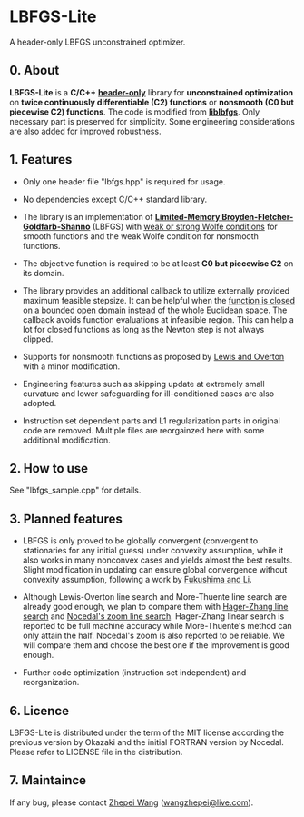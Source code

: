 # LBFGS-Lite
A header-only LBFGS unconstrained optimizer.

## 0. About

__LBFGS-Lite__ is a __C/C++__ [__header-only__](https://en.wikipedia.org/wiki/Header-only) library for __unconstrained optimization__ on __twice continuously differentiable (C2) functions__ or __nonsmooth (C0 but piecewise C2) functions__. The code is modified from [__liblbfgs__](https://github.com/chokkan/liblbfgs). Only necessary part is preserved for simplicity. Some engineering considerations are also added for improved robustness.

## 1. Features

- Only one header file "lbfgs.hpp" is required for usage.

- No dependencies except C/C++ standard library.

- The library is an implementation of [__Limited-Memory Broyden-Fletcher-Goldfarb-Shanno__](https://doi.org/10.1007/BF01589116) (LBFGS) with [weak or strong Wolfe conditions](https://en.wikipedia.org/wiki/Wolfe_conditions) for smooth functions and the weak Wolfe condition for nonsmooth functions.

- The objective function is required to be at least __C0 but piecewise C2__ on its domain.

- The library provides an additional callback to utilize externally provided maximum feasible stepsize. It can be helpful when the [function is closed on a bounded open domain](https://en.wikipedia.org/wiki/Closed_convex_function) instead of the whole Euclidean space. The callback avoids function evaluations at infeasible region. This can help a lot for closed functions as long as the Newton step is not always clipped.

- Supports for nonsmooth functions as proposed by [Lewis and Overton](https://link.springer.com/article/10.1007/s10107-012-0514-2) with a minor modification.

- Engineering features such as skipping update at extremely small curvature and lower safeguarding for ill-conditioned cases are also adopted.

- Instruction set dependent parts and L1 regularization parts in original code are removed. Multiple files are reorgainzed here with some additional modification.

## 2. How to use

See "lbfgs_sample.cpp" for details.

## 3. Planned features

- LBFGS is only proved to be globally convergent (convergent to stationaries for any initial guess) under convexity assumption, while it also works in many nonconvex cases and yields almost the best results. Slight modification in updating can ensure global convergence without convexity assumption, following a work by [Fukushima and Li](https://doi.org/10.1016/S0377-0427(00)00540-9).

- Although Lewis-Overton line search and More-Thuente line search are already good enough, we plan to compare them with [Hager-Zhang line search](https://doi.org/10.1137/030601880) and [Nocedal's zoom line search](https://link.springer.com/book/10.1007%2F978-0-387-40065-5). Hager-Zhang linear search is reported to be full machine accuracy while More-Thuente's method can only attain the half. Nocedal's zoom is also reported to be reliable. We will compare them and choose the best one if the improvement is good enough.

- Further code optimization (instruction set independent) and reorganization.

## 6. Licence

LBFGS-Lite is distributed under the term of the MIT license according the previous version by Okazaki and the initial FORTRAN version by Nocedal. Please refer to LICENSE file in the distribution.

## 7. Maintaince

If any bug, please contact [Zhepei Wang](https://zhepeiwang.github.io/) (<wangzhepei@live.com>).
